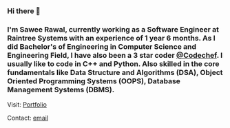 ### Hi there 👋

### I'm Sawee Rawal, currently working as a Software Engineer at Raintree Systems with an experience of 1 year 6 months. As I did Bachelor's of Engineering in Computer Science and Engineering Field, I have also been a 3 star coder <a href="https://www.codechef.com/users/sawee" target="_blank">@Codechef</a>. I usually like to code in C++ and Python. Also skilled in the core fundamentals like Data Structure and Algorithms (DSA), Object Oriented Programming Systems (OOPS), Database Management Systems (DBMS).

 Visit: [Portfolio](https://sawee-rawal.netlify.app)

 Contact: [email](mailto:saweerawal1998@gmail.com)


<!--
**saweerawal/saweerawal** is a ✨ _special_ ✨ repository because its `README.md` (this file) appears on your GitHub profile.

Here are some ideas to get you started:

- 🔭 I’m currently working on ...
- 🌱 I’m currently learning ...
- 👯 I’m looking to collaborate on ...
- 🤔 I’m looking for help with ...
- 💬 Ask me about ...
- 📫 How to reach me: ...
- 😄 Pronouns: ...
- ⚡ Fun fact: ...
-->
